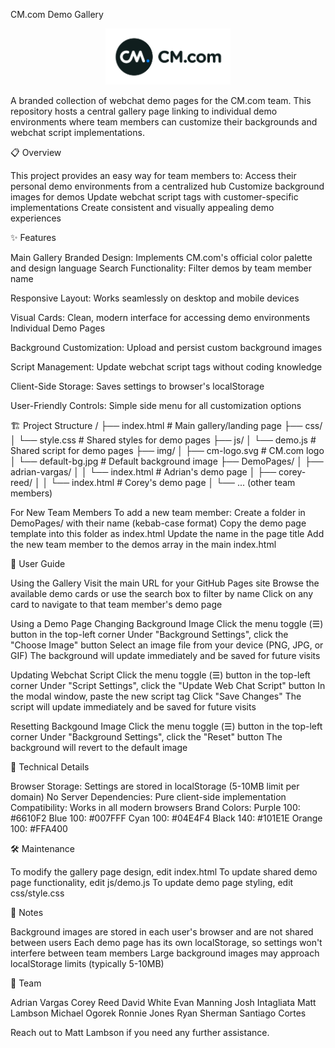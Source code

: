CM.com Demo Gallery
<p align="center">
<img src="img/cm-logo.svg" alt="CM.com Logo" width="200">
</p>

A branded collection of webchat demo pages for the CM.com team. This repository hosts a central gallery page linking to individual demo environments where team members can customize their backgrounds and webchat script implementations.

📋 Overview

This project provides an easy way for team members to:
Access their personal demo environments from a centralized hub
Customize background images for demos
Update webchat script tags with customer-specific implementations
Create consistent and visually appealing demo experiences

✨ Features

Main Gallery
Branded Design: Implements CM.com's official color palette and design language
Search Functionality: Filter demos by team member name

Responsive Layout: Works seamlessly on desktop and mobile devices

Visual Cards: Clean, modern interface for accessing demo environments
Individual Demo Pages

Background Customization: Upload and persist custom background images

Script Management: Update webchat script tags without coding knowledge

Client-Side Storage: Saves settings to browser's localStorage

User-Friendly Controls: Simple side menu for all customization options

🏗️ Project Structure
/
├── index.html                      # Main gallery/landing page
├── css/
│   └── style.css                   # Shared styles for demo pages
├── js/
│   └── demo.js                     # Shared script for demo pages
├── img/
│   ├── cm-logo.svg                 # CM.com logo
│   └── default-bg.jpg              # Default background image
├── DemoPages/
│   ├── adrian-vargas/
│   │   └── index.html              # Adrian's demo page
│   ├── corey-reed/
│   │   └── index.html              # Corey's demo page
│   └── ... (other team members)

For New Team Members
To add a new team member:
    Create a folder in DemoPages/ with their name (kebab-case format)
    Copy the demo page template into this folder as index.html
    Update the name in the page title
    Add the new team member to the demos array in the main index.html

📖 User Guide

Using the Gallery
    Visit the main URL for your GitHub Pages site
    Browse the available demo cards or use the search box to filter by name
    Click on any card to navigate to that team member's demo page

Using a Demo Page
Changing Background Image
    Click the menu toggle (☰) button in the top-left corner
    Under "Background Settings", click the "Choose Image" button
    Select an image file from your device (PNG, JPG, or GIF)
    The background will update immediately and be saved for future visits

Updating Webchat Script
    Click the menu toggle (☰) button in the top-left corner
    Under "Script Settings", click the "Update Web Chat Script" button
    In the modal window, paste the new script tag
    Click "Save Changes"
    The script will update immediately and be saved for future visits

Resetting Backgound Image
    Click the menu toggle (☰) button in the top-left corner
    Under "Background Settings", click the "Reset" button
    The background will revert to the default image

🔧 Technical Details

Browser Storage: Settings are stored in localStorage (5-10MB limit per domain)
No Server Dependencies: Pure client-side implementation
Compatibility: Works in all modern browsers
Brand Colors:
    Purple 100: #6610F2
    Blue 100: #007FFF
    Cyan 100: #04E4F4
    Black 140: #101E1E
    Orange 100: #FFA400

🛠️ Maintenance

To modify the gallery page design, edit index.html
To update shared demo page functionality, edit js/demo.js
To update demo page styling, edit css/style.css

📝 Notes

Background images are stored in each user's browser and are not shared between users
Each demo page has its own localStorage, so settings won't interfere between team members
Large background images may approach localStorage limits (typically 5-10MB)

👥 Team

Adrian Vargas
Corey Reed
David White
Evan Manning
Josh Intagliata
Matt Lambson
Michael Ogorek
Ronnie Jones
Ryan Sherman
Santiago Cortes

Reach out to Matt Lambson if you need any further assistance.